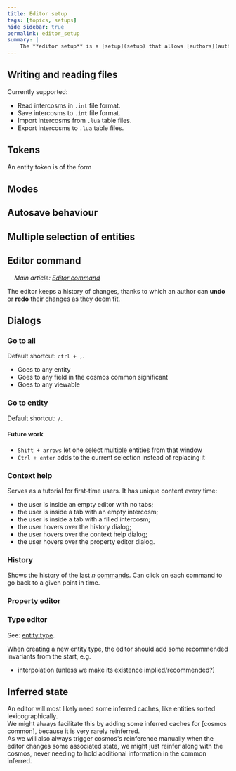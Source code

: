 ```yaml
---
title: Editor setup
tags: [topics, setups] 
hide_sidebar: true
permalink: editor_setup
summary: |
    The **editor setup** is a [setup](setup) that allows [authors](author) to work with [intercosm](intercosm) objects. It can read intercosms from files on the disk and perform various operations on them, like create new entities or record and replay simulations.
---
```


## Writing and reading files

Currently supported:

- Read intercosms in ``.int`` file format.
- Save intercosms to ``.int`` file format.
- Import intercosms from ``.lua`` table files.
- Export intercosms to ``.lua`` table files.

## Tokens

An entity token is of the form

## Modes




## Autosave behaviour

## Multiple selection of entities

## Editor command

&nbsp;&nbsp;&nbsp;&nbsp;*Main article: [Editor command](editor_command)*

The editor keeps a history of changes, thanks to which an author can **undo** or **redo** their changes as they deem fit.

## Dialogs

### Go to all

Default shortcut: ``ctrl + ,``.
- Goes to any entity
- Goes to any field in the cosmos common significant
- Goes to any viewable

### Go to entity

Default shortcut: ``/``.

#### Future work

- ``Shift + arrows`` let one select multiple entities from that window
- ``Ctrl + enter`` adds to the current selection instead of replacing it

### Context help

Serves as a tutorial for first-time users. It has unique content every time:
- the user is inside an empty editor with no tabs;
- the user is inside a tab with an empty intercosm;
- the user is inside a tab with a filled intercosm;
- the user hovers over the history dialog;
- the user hovers over the context help dialog;
- the user hovers over the property editor dialog.

### History

Shows the history of the last *n* [commands](editor_command).
Can click on each command to go back to a given point in time.

### Property editor

### Type editor

See: [entity type](entity_flavour).

When creating a new entity type, the editor should add some recommended invariants from the start, e.g.
- interpolation (unless we make its existence implied/recommended?)

## Inferred state

An editor will most likely need some inferred caches, like entities sorted lexicographically.  
We might always facilitate this by adding some inferred caches for [cosmos common], because it is very rarely reinferred.  
As we will also always trigger cosmos's reinference manually when the editor changes some associated state, we might just reinfer along with the cosmos, never needing to hold additional information in the common inferred.  
 
